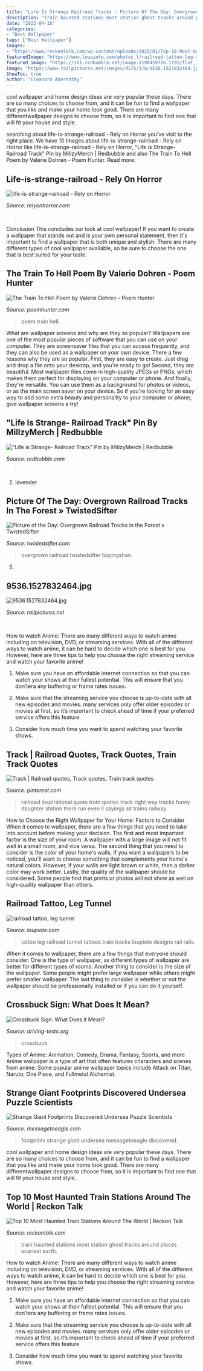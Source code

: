 ```yaml
---
title: "Life Is Strange Railroad Tracks : Picture Of The Day: Overgrown Railroad Tracks In The Forest » Twistedsifter"
description: "Train haunted stations most station ghost tracks around places scariest earth"
date: "2022-04-18"
categories:
- "Best Wallpaper"
tags: ["Best Wallpaper"]
images:
- "https://www.reckontalk.com/wp-content/uploads/2015/01/Top-10-Most-Haunted-Train-Stations.jpg"
featuredImage: "https://www.loupiote.com/photos_l/railroad-tattoo-leg-tunnel-209597576.jpg"
featured_image: "https://ih1.redbubble.net/image.1198459726.1191/flat,750x,075,f-pad,750x1000,f8f8f8.jpg"
image: "https://www.railpictures.net/images/d2/5/3/6/9536.1527832464.jpg"
ShowToc: true
author: "Eleanora Abernathy"
---
```



cool wallpaper and home design ideas are very popular these days. There are so many choices to choose from, and it can be fun to find a wallpaper that you like and make your home look good. There are many differentwallpaper designs to choose from, so it is important to find one that will fit your house and style.

	

		
searching about life-is-strange-railroad - Rely on Horror you've visit to the right place. We have 10 Images about life-is-strange-railroad - Rely on Horror like life-is-strange-railroad - Rely on Horror, &quot;Life is Strange- Railroad Track&quot; Pin by MillzyMerch | Redbubble and also The Train To Hell Poem by Valerie Dohren - Poem Hunter. Read more:
		
    
## Life-is-strange-railroad - Rely On Horror

<img loading=lazy src="https://www.relyonhorror.com/wp-content/uploads/2016/10/Life-is-Strange-Railroad-1024x514.jpg" onerror="this.onerror=null;this.src='https://tse2.mm.bing.net/th?id=OIP.3j0-chATjbDivv6F3RKweQHaDt&amp;pid=15.1';" alt="life-is-strange-railroad - Rely on Horror">

_Source: relyonhorror.com_

>. 

	

Conclusion
This concludes our look at cool wallpaper! If you want to create a wallpaper that stands out and is your own personal statement, then it's important to find a wallpaper that is both unique and stylish. There are many different types of cool wallpaper available, so be sure to choose the one that is best suited for your taste.

    
## The Train To Hell Poem By Valerie Dohren - Poem Hunter

<img loading=lazy src="http://www.poemhunter.com/i/poem_images/152/the-train-to-hell.jpg" onerror="this.onerror=null;this.src='https://tse4.mm.bing.net/th?id=OIP.bzkqqOgpDkSsDffedaciFwHaQA&amp;pid=15.1';" alt="The Train To Hell Poem by Valerie Dohren - Poem Hunter">

_Source: poemhunter.com_

>poem train hell. 

	

What are wallpaper screens and why are they so popular?
Wallpapers are one of the most popular pieces of software that you can use on your computer. They are screensaver files that you can access frequently, and they can also be used as a wallpaper on your own device. There a few reasons why they are so popular. First, they are easy to create. Just drag and drop a file onto your desktop, and you're ready to go! Second, they are beautiful. Most wallpaper files come in high-quality JPEGs or PNGs, which makes them perfect for displaying on your computer or phone. And finally, they're versatile. You can use them as a background for photos or videos, or as the main screen saver on your device. So if you're looking for an easy way to add some extra beauty and personality to your computer or phone, give wallpaper screens a try!

    
## &quot;Life Is Strange- Railroad Track&quot; Pin By MillzyMerch | Redbubble

<img loading=lazy src="https://ih1.redbubble.net/image.1198459726.1191/flat,750x,075,f-pad,750x1000,f8f8f8.jpg" onerror="this.onerror=null;this.src='https://tse3.mm.bing.net/th?id=OIP.Aws2wrqF_l7Nom_I2bZk5gHaJ4&amp;pid=15.1';" alt="&quot;Life is Strange- Railroad Track&quot; Pin by MillzyMerch | Redbubble">

_Source: redbubble.com_

>. 

	

2. lavender 

    
## Picture Of The Day: Overgrown Railroad Tracks In The Forest » TwistedSifter

<img loading=lazy src="https://twistedsifter.com/wp-content/uploads/2012/03/overgrown-railroad-tracks-taipingshan.jpg" onerror="this.onerror=null;this.src='https://tse2.mm.bing.net/th?id=OIP.cpX3Q648l4AjobXGCG9BcQHaEv&amp;pid=15.1';" alt="Picture of the Day: Overgrown Railroad Tracks in the Forest » TwistedSifter">

_Source: twistedsifter.com_

>overgrown railroad twistedsifter taipingshan. 

	

5.

    
## 9536.1527832464.jpg

<img loading=lazy src="https://www.railpictures.net/images/d2/5/3/6/9536.1527832464.jpg" onerror="this.onerror=null;this.src='https://tse1.mm.bing.net/th?id=OIP.inh3MEz2_RNgy1KyXXaqeAHaFB&amp;pid=15.1';" alt="9536.1527832464.jpg">

_Source: railpictures.net_

>. 

	

How to watch Anime: There are many different ways to watch anime including on television, DVD, or streaming services.
With all of the different ways to watch anime, it can be hard to decide which one is best for you. However, here are three tips to help you choose the right streaming service and watch your favorite anime!
1. Make sure you have an affordable internet connection so that you can watch your shows at their fullest potential. This will ensure that you don’tera any buffering or frame rates issues.

2. Make sure that the streaming service you choose is up-to-date with all new episodes and movies. many services only offer older episodes or movies at first, so it’s important to check ahead of time if your preferred service offers this feature.

3. Consider how much time you want to spend watching your favorite shows.

    
## Track | Railroad Quotes, Track Quotes, Train Track Quotes

<img loading=lazy src="https://i.pinimg.com/originals/2f/f0/52/2ff052f1f772f95095ebccc6a7adb6b9.jpg" onerror="this.onerror=null;this.src='https://tse1.mm.bing.net/th?id=OIP.HxA7OG9sxiThM3q3sESZgQAAAA&amp;pid=15.1';" alt="Track | Railroad quotes, Track quotes, Train track quotes">

_Source: pinterest.com_

>railroad inspirational quote train quotes track right way tracks funny daughter station there run even ll sayings sit trains railway. 

	

How to Choose the Right Wallpaper for Your Home: Factors to Consider
When it comes to wallpaper, there are a few things that you need to take into account before making your decision. The first and most important factor is the size of your room. A wallpaper with a large image will not fit well in a small room, and vice versa. 
The second thing that you need to consider is the color of your home's walls. If you want a wallpapers to be noticed, you'll want to choose something that complements your home's natural colors. However, if your walls are light brown or white, then a darker color may work better. 
Lastly, the quality of the wallpaper should be considered. Some people find that prints or photos will not show as well on high-quality wallpaper than others.

    
## Railroad Tattoo, Leg Tunnel

<img loading=lazy src="https://www.loupiote.com/photos_l/railroad-tattoo-leg-tunnel-209597576.jpg" onerror="this.onerror=null;this.src='https://tse4.mm.bing.net/th?id=OIP.2_SuBuFQ8FKURjrYG80jQgHaLI&amp;pid=15.1';" alt="railroad tattoo, leg tunnel">

_Source: loupiote.com_

>tattoo leg railroad tunnel tattoos train tracks loupiote designs rail rails. 

	

When it comes to wallpaper, there are a few things that everyone should consider. One is the type of wallpaper, as different types of wallpaper are better for different types of rooms. Another thing to consider is the size of the wallpaper. Some people might prefer large wallpaper while others might prefer smaller wallpaper. The last thing to consider is whether or not the wallpaper should be professionally installed or if you can do it yourself.

    
## Crossbuck Sign: What Does It Mean?

<img loading=lazy src="https://s.driving-tests.org/wp-content/uploads/2020/09/shutterstock_1784483711.jpg" onerror="this.onerror=null;this.src='https://tse4.mm.bing.net/th?id=OIP.qZucZF-0blQK3SApRn64JwHaEK&amp;pid=15.1';" alt="Crossbuck Sign: What Does it Mean?">

_Source: driving-tests.org_

>crossbuck. 

	

Types of Anime: Animation, Comedy, Drama, Fantasy, Sports, and more
Anime wallpaper is a type of art that often features characters and scenes from anime. Some popular anime wallpaper topics include Attack on Titan, Naruto, One Piece, and Fullmetal Alchemist.

    
## Strange Giant Footprints Discovered Undersea Puzzle Scientists

<img loading=lazy src="http://www.messagetoeagle.com/wp-content/uploads/2018/09/giantfootprintsundersea.jpg" onerror="this.onerror=null;this.src='https://tse1.mm.bing.net/th?id=OIP.6N3XCNh7TY2FMgYo7LYm-QHaEF&amp;pid=15.1';" alt="Strange Giant Footprints Discovered Undersea Puzzle Scientists">

_Source: messagetoeagle.com_

>footprints strange giant undersea messagetoeagle discovered. 

	

cool wallpaper and home design ideas are very popular these days. There are so many choices to choose from, and it can be fun to find a wallpaper that you like and make your home look good. There are many differentwallpaper designs to choose from, so it is important to find one that will fit your house and style.

    
## Top 10 Most Haunted Train Stations Around The World | Reckon Talk

<img loading=lazy src="https://www.reckontalk.com/wp-content/uploads/2015/01/Top-10-Most-Haunted-Train-Stations.jpg" onerror="this.onerror=null;this.src='https://tse4.mm.bing.net/th?id=OIP.7iCRmTr_Y9wtwlMo_2f5NAHaE7&amp;pid=15.1';" alt="Top 10 Most Haunted Train Stations Around The World | Reckon Talk">

_Source: reckontalk.com_

>train haunted stations most station ghost tracks around places scariest earth. 

	

How to watch Anime: There are many different ways to watch anime including on television, DVD, or streaming services.
With all of the different ways to watch anime, it can be hard to decide which one is best for you. However, here are three tips to help you choose the right streaming service and watch your favorite anime!
1. Make sure you have an affordable internet connection so that you can watch your shows at their fullest potential. This will ensure that you don’tera any buffering or frame rates issues.

2. Make sure that the streaming service you choose is up-to-date with all new episodes and movies. many services only offer older episodes or movies at first, so it’s important to check ahead of time if your preferred service offers this feature.

3. Consider how much time you want to spend watching your favorite shows.

